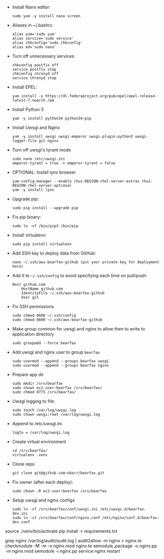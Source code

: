 - Install Nano editor:
    ```
    sudo yum -y install nano screen
    ```
- Aliases in ~/.bashrc:
    ```
    alias yum='sudo yum'
    alias service='sudo service'
    alias chkconfig='sudo chkconfig'
    alias ed='sudo nano'
    ```
- Turn off unnecessary services:
    ```
    chkconfig postfix off
    service postfix stop
    chkconfig chronyd off
    service chronyd stop
    ```
- Install EPEL:
    ```
    yum install -y https://dl.fedoraproject.org/pub/epel/epel-release-latest-7.noarch.rpm
    ```
- Install Python 3
    ```
    yum -y install python34 python34-pip
    ```
- Install Uwsgi and Nginx
    ```
    yum -y install uwsgi uwsgi-emperor uwsgi-plugin-python3 uwsgi-logger-file git nginx
    ```
- Turn off uwsgi's tyrant mode
    ```
    sudo nano /etc/uwsgi.ini
    emperor-tyrant = true -> emperor-tyrant = false
    ```
- OPTIONAL: Install lynx browser
    ```
    yum-config-manager --enable rhui-REGION-rhel-server-extras rhui-REGION-rhel-server-optional
    yum -y install lynx
    ```
- Upgrade pip:
    ```
    sudo pip install --upgrade pip
    ```
- Fix pip binary:
    ```
    sudo ln -sf /bin/pip3 /bin/pip
    ```
- Install virtualenv:
    ```
    sudo pip install virtualenv
    ```
- Add SSH key to deploy data from GitHub:
    ```
    nano ~/.ssh/aws-bearfax-github (put your private key for deployment here)
    ```
- Add it to `~/.ssh/config` to avoid specifying each time on pull/push:
    ```
    Host github.com
        HostName github.com
        IdentityFile ~/.ssh/aws-bearfax-github
        User git
    ```
- Fix SSH permissions
    ```
    sudo chmod 0600 ~/.ssh/config
    sudo chmod 0600 ~/.ssh/aws-bearfax-github
    ```
- Make group common for uwsgi and nginx to allow then to write to application directory
    ```
    sudo groupadd --force bearfax
    ```
- Add uwsgi and nginx user to group `bearfax`
    ```
    sudo usermod --append --groups bearfax uwsgi
    sudo usermod --append --groups bearfax nginx
    ```
- Prepare app dir
    ```
    sudo mkdir /srv/bearfax
    sudo chown ec2-user:bearfax /srv/bearfax/
    sudo chmod 0775 /srv/bearfax/
    ```
- Uwsgi logging to file:
    ```
    sudo touch /var/log/uwsgi.log
    sudo chown uwsgi:root /var/log/uwsgi.log
    ```
- Append to /etc/uwsgi.ini
    ```
    logto = /var/log/uwsgi.log
    ```
- Create virtual environment
    ```
    cd /srv/bearfax/
    virtualenv .venv
    ```
- Clone repo
    ```
    git clone git@github.com:nbarr/bearfax.git
    ```
- Fix owner (after each deploy):
    ```
    sudo chown -R ec2-user:bearfax /srv/bearfax
    ```
- Setup uwsgi and nginx configs
    ```
    sudo ln -sf /srv/bearfax/conf/uwsgi.ini /etc/uwsgi.d/bearfax-dev.ini
    sudo ln -sf /srv/bearfax/conf/nginx.conf /etc/nginx/conf.d/bearfax-dev.conf
    ```


source ./venv/bin/activate
pip install -r requirements.txt

grep nginx /var/log/audit/audit.log | audit2allow -m nginx > nginx.te
checkmodule -M -m -o nginx.mod nginx.te
semodule_package -o nginx.pp -m nginx.mod
semodule -i nginx.pp
service nginx restart